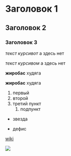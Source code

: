 # Заголовок 1
## Заголовок 2
### Заголовок 3

*текст курсивот* а здесь нет

_текст курсивом_ а здесь нет

**жиробас** худяга

__жиробас__ худяга

1. первый
2. второй
1. третий пункт
    1. подпункт
* звезда
- дефис

[wiki](http://wiki.cs.hse.ru/%D0%97%D0%B0%D0%B3%D0%BB%D0%B0%D0%B2%D0%BD%D0%B0%D1%8F_%D1%81%D1%82%D1%80%D0%B0%D0%BD%D0%B8%D1%86%D0%B0 "это википедия")

![](https://img.buzzfeed.com/buzzfeed-static/static/2014-05/enhanced/webdr07/14/7/original-23502-1400067193-9.jpg?downsize=715:*&output-format=auto&output-quality=auto)
